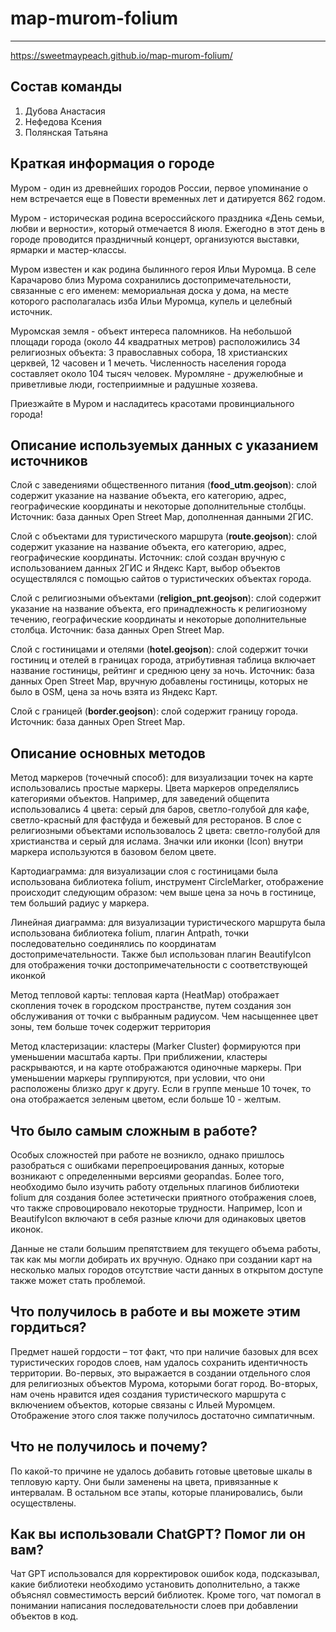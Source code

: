 # map-murom-folium
---
https://sweetmaypeach.github.io/map-murom-folium/

**Состав команды**
---
1. Дубова Анастасия
2. Нефедова Ксения
3. Полянская Татьяна

**Краткая информация о городе**
---
Муром - один из древнейших городов России, первое упоминание о нем встречается еще в Повести временных лет и датируется 862 годом. 

Муром - историческая родина всероссийского праздника «День семьи, любви и верности», который отмечается 8 июля. Ежегодно в этот день в городе проводится праздничный концерт, организуются выставки, ярмарки и мастер-классы. 

Муром известен и как родина былинного героя Ильи Муромца. В селе Карачарово близ Мурома сохранились достопримечательности, связанные с его именем: мемориальная доска у дома, на месте которого располагалась изба Ильи Муромца, купель и целебный источник. 

Муромская земля - объект интереса паломников. На небольшой площади города (около 44 квадратных метров) расположились 34 религиозных объекта: 3 православных собора, 18 христианских церквей, 12 часовен и 1 мечеть.
Численность населения города составляет около 104 тысяч человек. Муромляне - дружелюбные и приветливые люди, гостеприимные и радушные хозяева. 

Приезжайте в Муром и насладитесь красотами провинциального города!

**Описание используемых данных с указанием источников**
---
Слой с заведениями общественного питания (**food_utm.geojson**): слой содержит указание на название объекта, его категорию, адрес, географические координаты и некоторые дополнительные столбцы. Источник: база данных Open Street Map, дополненная данными 2ГИС. 

Слой с объектами для туристического маршрута (**route.geojson**): слой содержит указание на название объекта, его категорию, адрес, географические координаты. Источник: слой создан вручную с использованием данных 2ГИС и Яндекс Карт, выбор объектов осуществлялся с помощью сайтов о туристических объектах города.

Слой с религиозными объектами (**religion_pnt.geojson**): слой содержит указание на название объекта, его принадлежность к религиозному течению, географические координаты и некоторые дополнительные столбца. Источник: база данных Open Street Map.

Слой с гостиницами и отелями (**hotel.geojson**): слой содержит точки гостиниц и отелей в границах города, атрибутивная таблица включает название гостиницы, рейтинг и среднюю цену за ночь. Источник: база данных Open Street Map, вручную добавлены гостиницы, которых не было в OSM, цена за ночь взята из Яндекс Карт.

Слой с границей (**border.geojson**): слой содержит границу города. Источник: база данных Open Street Map.

**Описание основных методов**
---
Метод маркеров (точечный способ): для визуализации точек на карте использовались простые маркеры. Цвета маркеров определялись категориями объектов. Например, для заведений общепита использовались 4 цвета: серый для баров, светло-голубой для кафе, светло-красный для фастфуда и бежевый для ресторанов. В слое с религиозными объектами использовалось 2 цвета: светло-голубой для христианства и серый для ислама. Значки или иконки (Icon) внутри маркера используются в базовом белом цвете. 

Картодиаграмма: для визуализации слоя с гостиницами была использована библиотека folium, инструмент CircleMarker, отображение происходит следующим образом: чем выше цена за ночь в гостинице, тем больший радиус у маркера.

Линейная диаграмма: для визуализации туристического маршрута была использована библиотека folium, плагин Antpath, точки последовательно соединялись по координатам достопримечательности. Также был использован плагин BeautifyIcon для отображения точки достопримечательности с соответствующей иконкой

Метод тепловой карты: тепловая карта (HeatMap) отображает скопления точек в городском пространстве, путем создания зон обслуживания от точки с выбранным радиусом. Чем насыщеннее цвет зоны, тем больше точек содержит территория

Метод кластеризации: кластеры (Marker Cluster) формируются при уменьшении масштаба карты. При приближении, кластеры раскрываются, и на карте отображаются одиночные маркеры. При уменьшении маркеры группируются, при условии, что они расположены близко друг к другу. Если в группе меньше 10 точек, то она отображается зеленым цветом, если больше 10 - желтым. 

**Что было самым сложным в работе?**
---
Особых сложностей при работе не возникло, однако пришлось разобраться с ошибками перепроецирования данных, которые возникают с определенными версиями geopandas. Более того, необходимо было изучить работу отдельных плагинов библиотеки folium для создания более эстетически приятного отображения слоев, что также спровоцировало некоторые трудности. Например, Icon и BeautifyIcon включают в себя разные ключи для одинаковых цветов иконок. 

Данные не стали большим препятствием для текущего объема работы, так как мы могли добирать их вручную. Однако при создании карт на несколько малых городов отсутствие части данных в открытом доступе также может стать проблемой.

**Что получилось в работе и вы можете этим гордиться?**
---
Предмет нашей гордости – тот факт, что при наличие базовых для всех туристических городов слоев, нам удалось сохранить идентичность территории. Во-первых, это выражается в создании отдельного слоя для религиозных объектов Мурома, которыми богат город. Во-вторых, нам очень нравится идея создания туристического маршрута с включением объектов, которые связаны с Ильей Муромцем. Отображение этого слоя также получилось достаточно симпатичным.

**Что не получилось и почему?**
---
По какой-то причине не удалось добавить готовые цветовые шкалы в тепловую карту. Они были заменены на цвета, привязанные к интервалам. В остальном все этапы, которые планировались, были осуществлены.

**Как вы использовали ChatGPT? Помог ли он вам?**
---
Чат GPT использовался для корректировок ошибок кода, подсказывал, какие библиотеки необходимо установить дополнительно, а также объяснял совместимость версий библиотек. Кроме того, чат помогал в понимании написания последовательности слоев при добавлении объектов в код. 
